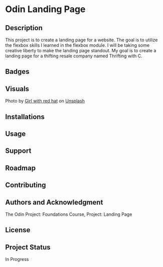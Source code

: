 # Odin Landing Page

## Description

This project is to create a landing page for a website. The goal is to utilize the flexbox skills I learned in the flexbox module. I will be taking some creative liberty to make the landing page standout. My goal is to create a landing page for a thifting resale company named Thrifting with C.

## Badges

## Visuals

Photo by <a href="https://unsplash.com/@girlwithredhat?utm_content=creditCopyText&utm_medium=referral&utm_source=unsplash">Girl with red hat</a> on <a href="https://unsplash.com/photos/a-group-of-eggs-with-faces-drawn-on-them-pwBlatTLAMA?utm_content=creditCopyText&utm_medium=referral&utm_source=unsplash">Unsplash</a>
  

## Installations

## Usage

## Support

## Roadmap

## Contributing

## Authors and Acknowledgment

The Odin Project: Foundations Course, Project: Landing Page

## License

## Project Status

In Progress

